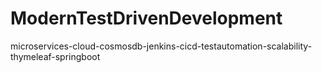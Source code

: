 # ModernTestDrivenDevelopment
microservices-cloud-cosmosdb-jenkins-cicd-testautomation-scalability-thymeleaf-springboot
